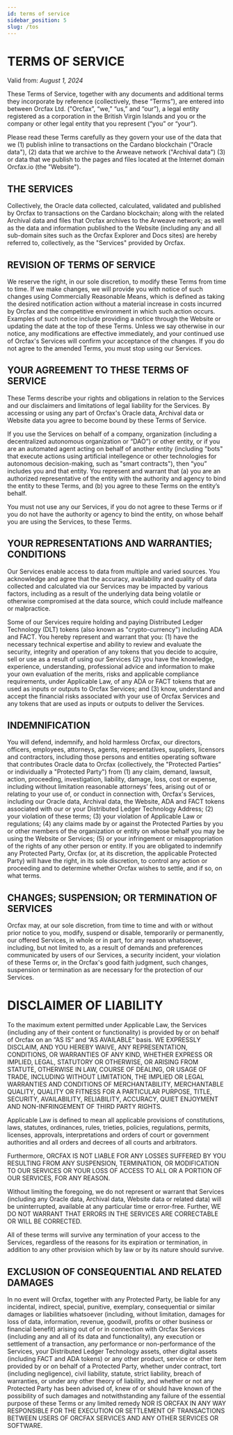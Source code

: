 ```yaml
---
id: terms of service
sidebar_position: 5
slug: /tos
---
```


# TERMS OF SERVICE

<!-- markdownlint-disable MD036 -->
<!-- To be linked to from `"tos":` -->

Valid from: *August 1, 2024* 

<!-- markdownlint-restore -->

These Terms of Service, together with any documents and additional terms they
incorporate by reference (collectively, these “Terms”), are entered into between
Orcfax Ltd. ("Orcfax”, “we,” “us,” and “our”), a legal entity registered as a
corporation in the British Virgin Islands and you or the company or
other legal entity that you represent (“you” or “your”).

Please read these Terms carefully as they govern your use of the data that
we (1) publish inline to transactions on the Cardano blockchain ("Oracle data"), 
(2) data that we archive to the Arweave network ("Archival data") (3) or data that
we publish to the pages and files located at the Internet domain Orcfax.io (the "Website").

## THE SERVICES
Collectively, the Oracle data collected, calculated, validated and published
by Orcfax to transactions on the Cardano blockchain; along with the related Archival 
data and files that Orcfax archives to the Arweave network; as well as the data and
information published to the Website (including any and all sub-domain sites such as
the Orcfax Explorer and Docs sites) are hereby referred to, collectively, as the 
"Services" provided by Orcfax. 

## REVISION OF TERMS OF SERVICE
We reserve the right, in our sole discretion, to modify these Terms from time to
time. If we make changes, we will provide you with notice of such changes using
Commercially Reasonable Means, which is defined as taking the desired notification
action without a material increase in costs incurred by Orcfax and the competitive
environment in which such action occurs. Examples of such notice include providing
a notice through the Website or updating the date at the top of these Terms. Unless
we say otherwise in our notice, any modifications are effective immediately, and your
continued use of Orcfax's Services will confirm your acceptance of the changes. 
If you do not agree to the amended Terms, you must stop using our Services.

## YOUR AGREEMENT TO THESE TERMS OF SERVICE
These Terms describe your rights and obligations in relation to the Services and
our disclaimers and limitations of legal liability for the Services. By accessing
or using any part of Orcfax's Oracle data, Archival data or Website data you agree to
become bound by these Terms of Service.

If you use the Services on behalf of a company, organization (including a
decentralized autonomous organization or “DAO”) or other entity, or if you
are an automated agent acting on behalf of another entity (including "bots" that
execute actions using artificial intellegence or other technologies for autonomous
decision-making, such as "smart contracts"), then “you” includes you and that entity. 
You represent and warrant that (a) you are an authorized representative of the
entity with the authority and agency to bind the entity to these Terms, and (b) you
agree to these Terms on the entity’s behalf.

You must not use any our Services, if you do not agree to these Terms or if you
do not have the authority or agency to bind the entity, on whose behalf you are using
the Services, to these Terms. 

## YOUR REPRESENTATIONS AND WARRANTIES; CONDITIONS
Our Services enable access to data from multiple and varied sources. You
acknowledge and agree that the accuracy, availability and quality of data collected
and calculated via our Services may be impacted by various factors, including as
a result of the underlying data being volatile or otherwise compromised at the
data source, which could include malfeance or malpractice.

Some of our Services require holding and paying Distributed Ledger Technology (DLT) 
tokens (also known as "crypto-currency") including ADA and FACT. You hereby represent
and warrant that you: (1) have the necessary technical expertise and ability to review
and evaluate the security, integrity and operation of any tokens that you decide to
acquire, sell or use as a result of using our Services (2) you have the knowledge, 
experience, understanding, professional advice and information to make your own
evaluation of the merits, risks and applicable compliance requirements, under Applicable
Law, of any ADA or FACT tokens that are used as inputs or outputs to Orcfax Services; and 
(3) know, understand and accept the financial risks associated with your use of
Orcfax Services and any tokens that are used as inputs or outputs to deliver the Services.

## INDEMNIFICATION
You will defend, indemnify, and hold harmless Orcfax, our directors, officers,
employees, attorneys, agents, representatives, suppliers, licensors and contractors,
including those persons and entities operating software that contributes Oracle data
to Orcfax (collectively, the "Protected Parties” or individually a "Protected Party")
from (1) any claim, demand, lawsuit, action, proceeding, investigation, liability, 
damage, loss, cost or expense, including without limitation reasonable attorneys’ fees,
arising out of or relating to your use of, or conduct in connection with, 
Orcfax's Services, including our Oracle data, Archival data, the Website, ADA and FACT
tokens associated with our or your Distributed Ledger Technology Address; (2) your
violation of these terms; (3) your violation of Applicable Law or regulations; (4)
any claims made by or against the Protected Parties by you or other members of the
organization or entity on whose behalf you may be using the Website or Services; 
(5) or your infringement or misappropriation of the rights of any other person or entity.
If you are obligated to indemnify any Protected Party, Orcfax (or, at its discretion,
the applicable Protected Party) will have the right, in its sole discretion, to
control any action or proceeding and to determine whether Orcfax wishes to
settle, and if so, on what terms.

## CHANGES; SUSPENSION; OR TERMINATION OF SERVICES
Orcfax may, at our sole discretion, from time to time and with or without prior notice to you,
modify, suspend or disable, temporarily or permanently, our offered Services, in whole or in 
part, for any reason whatsoever, including, but not limited to, as a result of demands and 
preferences communicated by users of our Services, a security incident, your violation of these 
Terms or, in the Orcfax's good faith judgment, such changes, suspension or termination as are
necessary for the protection of our Services. 

# DISCLAIMER OF LIABILITY
To the maximum extent permitted under Applicable Law, the Services (including any of their
content or functionality) is provided by or on behalf of Orcfax on an “AS IS” and 
“AS AVAILABLE” basis. WE EXPRESSLY DISCLAIM, AND YOU HEREBY WAIVE, ANY REPRESENTATION, 
CONDITIONS, OR WARRANTIES OF ANY KIND, WHETHER EXPRESS OR IMPLIED, LEGAL, STATUTORY 
OR OTHERWISE, OR ARISING FROM STATUTE, OTHERWISE IN LAW, COURSE OF DEALING, OR USAGE OF
TRADE, INCLUDING WITHOUT LIMITATION, THE IMPLIED OR LEGAL WARRANTIES AND CONDITIONS OF
MERCHANTABILITY, MERCHANTABLE QUALITY, QUALITY OR FITNESS FOR A PARTICULAR PURPOSE,
TITLE, SECURITY, AVAILABILITY, RELIABILITY, ACCURACY, QUIET ENJOYMENT AND NON-INFRINGEMENT
OF THIRD PARTY RIGHTS.

Applicable Law is defined to mean all applicable provisions of constitutions,
laws, statutes, ordinances, rules, trieties, policies, regulations,
permits, licenses, approvals, interpretations and orders of court or 
government authorities and all orders and decrees of all courts and
arbitrators. 

Furthermore, ORCFAX IS NOT LIABLE FOR ANY LOSSES SUFFERED BY YOU RESULTING
FROM ANY SUSPENSION, TERMINATION, OR MODIFICATION TO OUR SERVICES OR YOUR LOSS
OF ACCESS TO ALL OR A PORTION OF OUR SERVICES, FOR ANY REASON.

Without limiting the foregoing, we do not represent or warrant that Services
(including any Oracle data, Archival data, Website data or related data) will
be uninterrupted, available at any particular time or error-free. Further, WE
DO NOT WARRANT THAT ERRORS IN THE SERVICES ARE CORRECTABLE OR WILL BE CORRECTED.

All of these terms will survive any termination of your access to the Services, 
regardless of the reasons for its expiration or termination, in addition to any
other provision which by law or by its nature should survive.

## EXCLUSION OF CONSEQUENTIAL AND RELATED DAMAGES
In no event will Orcfax, together with any Protected Party, be liable for
any incidental, indirect, special, punitive, exemplary, consequential or similar
damages or liabilities whatsoever (including, without limitation, damages for
loss of data, information, revenue, goodwill, profits or other business or
financial benefit) arising out of or in connection with Orcfax Services
(including any and all of its data and functionality), any execution or
settlement of a transaction, any performance or non-performance
of the Services, your Distributed Ledger Technology assets, other digital
assets (including FACT and ADA tokens) or any other product, service or other
item provided by or on behalf of a Protected Party, whether under contract, tort
(including negligence), civil liability, statute, strict liability, breach of
warranties, or under any other theory of liability, and whether or not any
Protected Party has been advised of, knew of or should have known of the
possibility of such damages and notwithstanding any failure of the essential
purpose of these Terms or any limited remedy NOR IS ORCFAX IN ANY WAY RESPONSIBLE
FOR THE EXECUTION OR SETTLEMENT OF TRANSACTIONS BETWEEN USERS OF ORCFAX SERVICES AND
ANY OTHER SERVICES OR SOFTWARE.
